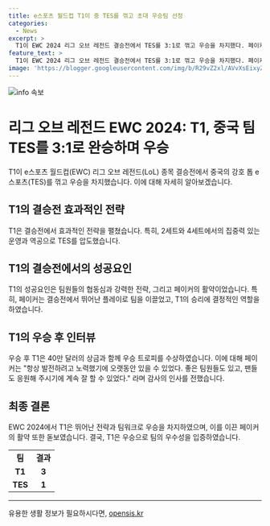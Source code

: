 ```yaml
---
title: e스포츠 월드컵 T1이 중 TES를 꺾고 초대 우승팀 선정
categories:
  - News
excerpt: >
  T1이 EWC 2024 리그 오브 레전드 결승전에서 TES를 3:1로 꺾고 우승을 차지했다. 페이커의 활약이 돋보였고, T1은 40만 달러 상금과 우승 트로피를 획득했다. 페이커는 팀원들과 팬들에게 감사를 표했다.
feature_text: >
  T1이 EWC 2024 리그 오브 레전드 결승전에서 TES를 3:1로 꺾고 우승을 차지했다. 페이커의 활약이 돋보였고, T1은 40만 달러 상금과 우승 트로피를 획득했다. 페이커는 팀원들과 팬들에게 감사를 표했다.
image: 'https://blogger.googleusercontent.com/img/b/R29vZ2xl/AVvXsEixyZcFfHzMRdzZMjFBmAUKJYCLCGyLL1o632UiGVXcaFdKo_bkvkuCioo0uUKlGfBVcT3P84aROyZIXSBEx3Aw5nCQ3pTgDom1WDC4m8eifvWiAmWEEVb4x6G_l8C0QH225ldMjyaFvpxGEBGNO37VmDTDMHGhJPq73UglMfDca1-0aw/s1600/blogspot.png'
---
```


<p><img src="https://blogger.googleusercontent.com/img/b/R29vZ2xl/AVvXsEixyZcFfHzMRdzZMjFBmAUKJYCLCGyLL1o632UiGVXcaFdKo_bkvkuCioo0uUKlGfBVcT3P84aROyZIXSBEx3Aw5nCQ3pTgDom1WDC4m8eifvWiAmWEEVb4x6G_l8C0QH225ldMjyaFvpxGEBGNO37VmDTDMHGhJPq73UglMfDca1-0aw/s1600/blogspot.png" alt="info 속보" /></p>

<h1>리그 오브 레전드 EWC 2024: T1, 중국 팀 TES를 3:1로 완승하며 우승</h1>

<p data-ke-size="size16">T1이 e스포츠 월드컵(EWC) 리그 오브 레전드(LoL) 종목 결승전에서 중국의 강호 톱 e스포츠(TES)를 꺾고 우승을 차지했습니다. 이에 대해 자세히 알아보겠습니다.</p>

<h2 data-ke-size="size26">T1의 결승전 효과적인 전략</h2>

<p data-ke-size="size16">T1은 결승전에서 효과적인 전략을 펼쳤습니다. 특히, 2세트와 4세트에서의 집중력 있는 운영과 역공으로 TES를 압도했습니다.</p>

<h2 data-ke-size="size26">T1의 결승전에서의 성공요인</h2>

<p data-ke-size="size16">T1의 성공요인은 팀원들의 협동심과 강력한 전략, 그리고 페이커의 활약이었습니다. 특히, 페이커는 결승전에서 뛰어난 플레이로 팀을 이끌었고, T1의 승리에 결정적인 역할을 하였습니다.</p>

<h2 data-ke-size="size26">T1의 우승 후 인터뷰</h2>

<p data-ke-size="size16">우승 후 T1은 40만 달러의 상금과 함께 우승 트로피를 수상하였습니다. 이에 대해 페이커는 "항상 발전하려고 노력했기에 오랫동안 있을 수 있었다. 좋은 팀원들도 있고, 팬들도 응원해 주시기에 계속 잘 할 수 있었다." 라며 감사의 인사를 전했습니다.</p>

<h2 data-ke-size="size26">최종 결론</h2>

<p data-ke-size="size16">EWC 2024에서 T1은 뛰어난 전략과 팀워크로 우승을 차지하였으며, 이를 이끈 페이커의 활약 또한 돋보였습니다. 결국, T1은 우승으로 팀의 우수성을 입증하였습니다.</p>

<table>
  <tbody>
    <tr>
      <td style="text-align: center; height: 17px;"><b>팀</b></td>
      <td style="text-align: center; height: 17px;"><b>결과</b></td>
    </tr>
    <tr>
      <td style="text-align: center; height: 17px;"><b>T1</b></td>
      <td style="text-align: center; height: 17px;"><b>3</b></td>
    </tr>
    <tr>
      <td style="text-align: center; height: 17px;"><b>TES</b></td>
      <td style="text-align: center; height: 17px;"><b>1</b></td>
    </tr>
  </tbody>
</table>

<hr>
유용한 생활 정보가 필요하시다면, <a href="https://opensis.kr" rel="dofollow">opensis.kr</a>


